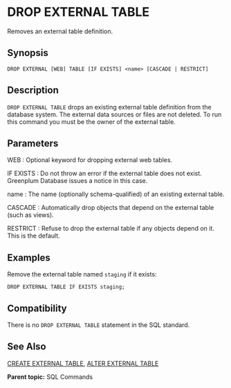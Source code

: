 # DROP EXTERNAL TABLE

Removes an external table definition.

## Synopsis

``` {#sql_command_synopsis}
DROP EXTERNAL [WEB] TABLE [IF EXISTS] <name> [CASCADE | RESTRICT]
```

## Description

`DROP EXTERNAL TABLE` drops an existing external table definition from the database system. The external data sources or files are not deleted. To run this command you must be the owner of the external table.

## Parameters

WEB
:   Optional keyword for dropping external web tables.

IF EXISTS
:   Do not throw an error if the external table does not exist. Greenplum Database issues a notice in this case.

name
:   The name (optionally schema-qualified) of an existing external table.

CASCADE
:   Automatically drop objects that depend on the external table (such as views).

RESTRICT
:   Refuse to drop the external table if any objects depend on it. This is the default.

## Examples

Remove the external table named `staging` if it exists:

```
DROP EXTERNAL TABLE IF EXISTS staging;
```

## Compatibility

There is no `DROP EXTERNAL TABLE` statement in the SQL standard.

## See Also

[CREATE EXTERNAL TABLE](CREATE_EXTERNAL_TABLE.html), [ALTER EXTERNAL TABLE](ALTER_EXTERNAL_TABLE.html)

**Parent topic:** SQL Commands

